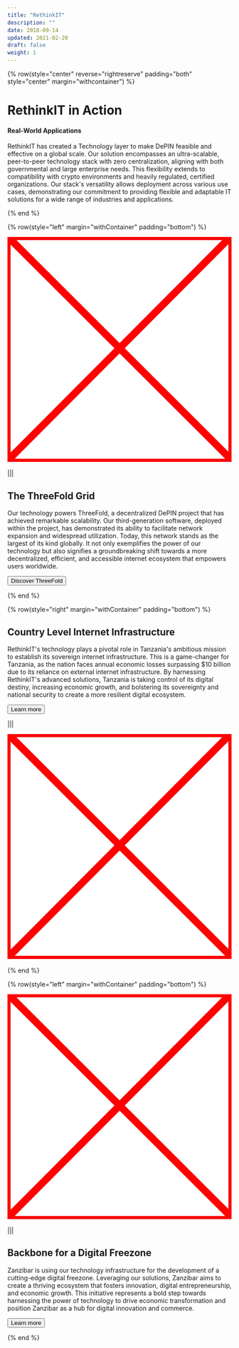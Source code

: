 ```yaml
---
title: "RethinkIT"
description: ""
date: 2018-09-14
updated: 2021-02-20
draft: false
weight: 1
---
```


<!-- section 1 (header) -->

{% row(style="center" reverse="rightreserve" padding="both" style="center" margin="withcontainer") %}

<div class="px-4 md:px-16 lg:px-28">

  # RethinkIT in Action 

  #### Real-World Applications

  <p> RethinkIT has created a Technology layer to make DePIN feasible and effective on a global scale. Our solution encompasses an ultra-scalable, peer-to-peer technology stack with zero centralization, aligning with both governmental and large enterprise needs. This flexibility extends to compatibility with crypto environments and heavily regulated, certified organizations. Our stack's versatility allows deployment across various use cases, demonstrating our commitment to providing flexible and adaptable IT solutions for a wide range of industries and applications. </p>

</div>

{% end %}

<!-- section 2 (header) -->

{% row(style="left" margin="withContainer" padding="bottom") %}

![placeholder](./img/img_section.png#mx-auto)

|||

## The ThreeFold Grid

Our technology powers ThreeFold, a decentralized DePIN project that has achieved remarkable scalability. Our third-generation software, deployed within the project, has demonstrated its ability to facilitate network expansion and widespread utilization. Today, this network stands as the largest of its kind globally. It not only exemplifies the power of our technology but also signifies a groundbreaking shift towards a more decentralized, efficient, and accessible internet ecosystem that empowers users worldwide.

<button onclick="https://www.threefold.io/ ">
  Discover ThreeFold
</button>

{% end %}

<!-- section 4 security -->

{% row(style="right" margin="withContainer" padding="bottom") %}

## Country Level Internet Infrastructure

RethinkIT's technology plays a pivotal role in Tanzania's ambitious mission to establish its sovereign internet infrastructure. This is a game-changer for Tanzania, as the nation faces annual economic losses surpassing $10 billion due to its reliance on external internet infrastructure. By harnessing RethinkIT's advanced solutions, Tanzania is taking control of its digital destiny, increasing economic growth, and bolstering its sovereignty and national security to create a more resilient digital ecosystem.

<button onclick="https://www.thecitizen.co.tz/tanzania/news/national/sovereign-internet-a-game-changer-to-tanzania-startups-ecosystem-growth-4498060">
  Learn more
</button>

|||

![placeholder](./img/img_section.png#mx-auto)

{% end %}

<!-- section 3 features title -->

{% row(style="left" margin="withContainer" padding="bottom") %}

![placeholder](./img/img_section.png#mx-auto)

|||

## Backbone for a Digital Freezone

Zanzibar is using our technology infrastructure for the development of a cutting-edge digital freezone. Leveraging our solutions, Zanzibar aims to create a thriving ecosystem that fosters innovation, digital entrepreneurship, and economic growth. This initiative represents a bold step towards harnessing the power of technology to drive economic transformation and position Zanzibar as a hub for digital innovation and commerce.

<button onclick="https://www.thecitizen.co.tz/tanzania/zanzibar/zanzibar-seeks-to-become-digital-freezone--4316150 
https://www2.threefold.io/newsroom/digitalfreezonezanzibar/ ">
  Learn more
</button>

{% end %}

